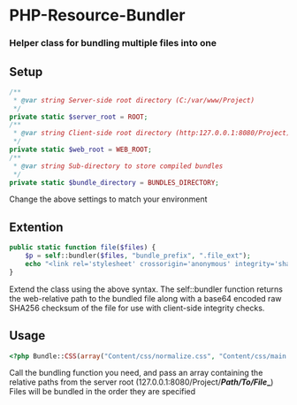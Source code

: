 # PHP-Resource-Bundler
### Helper class for bundling multiple files into one

## Setup

```php
/**
 * @var string Server-side root directory (C:/var/www/Project)
 */
private static $server_root = ROOT;
/**
 * @var string Client-side root directory (http:127.0.0.1:8080/Project)
 */
private static $web_root = WEB_ROOT;
/**
 * @var string Sub-directory to store compiled bundles
 */
private static $bundle_directory = BUNDLES_DIRECTORY;
```

Change the above settings to match your environment

## Extention

```php
public static function file($files) {
    $p = self::bundler($files, "bundle_prefix", ".file_ext");
    echo "<link rel='stylesheet' crossorigin='anonymous' integrity='sha256-$p[SHA256]' href='$p[SRC]'>";
}
```

Extend the class using the above syntax. The self::bundler function returns the web-relative path to the bundled file along with a base64 encoded raw SHA256 checksum of the file for use with client-side integrity checks.

## Usage

```php
<?php Bundle::CSS(array("Content/css/normalize.css", "Content/css/main.css")); ?>
```
Call the bundling function you need, and pass an array containing the relative paths from the server root (127.0.0.1:8080/Project/**_Path/To/File__**)
Files will be bundled in the order they are specified
